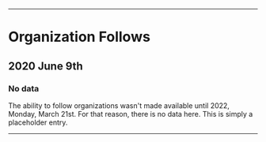 
***

# Organization Follows

## 2020 June 9th

### No data

The ability to follow organizations wasn't made available until 2022, Monday, March 21st. For that reason, there is no data here. This is simply a placeholder entry.

***
